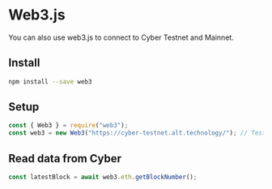 # Web3.js

You can also use web3.js to connect to Cyber Testnet and Mainnet.

## Install

```bash
npm install --save web3
```

## Setup

```javascript
const { Web3 } = require("web3");
const web3 = new Web3("https://cyber-testnet.alt.technology/"); // Testnet rpc
```

## Read data from Cyber

```javascript
const latestBlock = await web3.eth.getBlockNumber();
```

